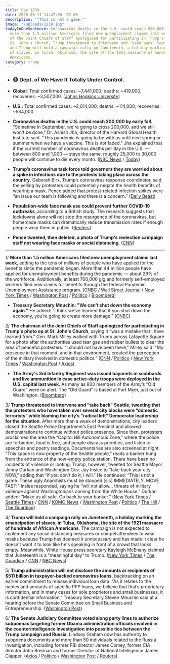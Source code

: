 ```yaml
---
title: Day 1239
date: 2020-06-11 14:47:00 -07:00
description: '"This is not a game."'
image: "/uploads/1239.jpg"
todayInOneSentence: Coronavirus deaths in the U.S. could reach 200,000 by early fall;
  more than 1.5 million Americans filed new unemployment claims last week; the chairman
  of the Joint Chiefs of Staff apologized for participating in Trump's photo op at
  St. John's Church; Trump threatened to intervene and "take back" Seattle from protesters;
  and Trump will hold a campaign rally on Juneteenth, a holiday marking the emancipation
  of slaves, in Tulsa, Oklahoma, the site of the 1921 massacre of hundreds of African
  Americans.
category: trump
---
```


* ### 😷 Dept. of We Have It Totally Under Control.

* **Global**: Total confirmed cases: \~7,441,000; deaths: \~419,000; recoveries: \~3,507,000. ([Johns Hopkins University](https://coronavirus.jhu.edu/map.html))

* **U.S.**: Total confirmed cases: \~2,014,000; deaths: \~114,000; recoveries: \~534,000

* **Coronavirus deaths in the U.S. could reach 200,000 by early fall**. "Sometime in September, we're going to cross 200,000, and we still won't be done," Dr. Ashish Jha, director of the Harvard Global Health Institute said. "This pandemic is going to be with us until next spring or summer when we have a vaccine. This is not faded." Jha explained that if the current number of coronavirus deaths per day in the U.S. — between 800 and 1,000 — stays the same, roughly 25,000 to 30,000 people will continue to die every month. ([NBC News](https://www.nbcnews.com/health/health-news/live-blog/2020-06-11-coronavirus-news-n1229711) / [Today](https://www.today.com/health/us-coronavirus-deaths-could-reach-200-000-september-harvard-doctor-t183984))

* **Trump’s coronavirus task force told governors they are worried about a spike in infections due to the protests taking place across the country**. Deborah Birx, Trump’s coronavirus response coordinator, said the yelling by protesters could potentially negate the health benefits of wearing a mask. Pence added that protest-related infection spikes were “an issue our team is following and there is a concern.” ([Daily Beast](https://www.thedailybeast.com/trumps-task-force-warns-governors-of-covid-spike-tied-to-protests))

* **Population-wide face mask use could prevent further COVID-19 outbreaks**, according to a British study. The research suggests that lockdowns alone will not stop the resurgence of the coronavirus, but homemade masks can dramatically reduce transmission rates if enough people wear them in public. ([Reuters](https://www.reuters.com/article/us-health-coronavirus-masks-study-idUSKBN23G37V))

* **Pence tweeted, then deleted, a photo of Trump's reelection campaign staff not wearing face masks or social distancing**. ([CNN](https://www.cnn.com/videos/politics/2020/06/11/pence-tweets-photo-of-trump-reelection-campaign-newday-vpx.cnn/video/playlists/this-week-in-politics))

---

1/ **More than 1.5 million Americans filed new unemployment claims last week**, adding to the tens of millions of people who have applied for the benefits since the pandemic began. More than 44 million people have applied for unemployment benefits during the pandemic — about 29% of the workforce. Additionally, at least 700,000 gig and formerly self-employed workers filed new claims for benefits through the federal Pandemic Unemployment Assistance program. ([CNBC](https://www.cnbc.com/2020/06/11/weekly-jobless-claims.html) / [Wall Street Journal](https://www.wsj.com/articles/unemployment-benefits-weekly-jobless-claims-coronavirus-06-11-2020-11591819263) / [New York Times](https://www.nytimes.com/2020/06/11/business/economy/unemployment-claims-coronavirus.html) / [Washington Post](https://www.washingtonpost.com/business/2020/06/11/unemployment-claims-coronavirus/) / [Politico](https://www.politico.com/news/2020/06/11/unemployment-claims-numbers-coronavirus-312958) / [Bloomberg](https://www.bloomberg.com/news/articles/2020-06-11/u-s-jobless-claims-continue-gradual-decline-remain-elevated?sref=MIBMEEoj))

* **Treasury Secretary Mnuchin: "We can’t shut down the economy again."** He added: "I think we’ve learned that if you shut down the economy, you’re going to create more damage." ([CNBC](https://www.cnbc.com/2020/06/11/treasury-secretary-mnuchin-says-we-cant-shut-down-the-economy-again.html))

2/ **The chairman of the Joint Chiefs of Staff apologized for participating in Trump's photo op at St. John's Church**, saying it “was a mistake that I have learned from." Gen. Mark Milley walked with Trump across Lafayette Square for a photo after the authorities used tear gas and rubber bullets to clear the area of peaceful protesters. “I should not have been there," Milley said. "My presence in that moment, and in that environment, created the perception of the military involved in domestic politics.” ([CNN](https://www.cnn.com/2020/06/11/politics/milley-trump-appearance-mistake/index.html) / [Politico](https://www.politico.com/news/2020/06/11/mark-milley-trump-church-walk-313074) / [New York Times](https://www.nytimes.com/2020/06/11/us/politics/trump-milley-military-protests-lafayette-square.html) / [Washington Post](https://www.washingtonpost.com/national-security/2020/06/11/pentagons-top-general-apologizes-appearing-alongside-trump-lafayette-square/) / [Axios](https://www.axios.com/mark-milley-apologizes-trump-church-photo-op-e6e09b9e-3af7-49df-b651-dd0fcb82e6f2.html))

* **The Army's 3rd Infantry Regiment was issued bayonets in scabbards and live ammunition in case active-duty troops were deployed in the U.S. capital last week**. As many as 800 members of the Army’s “Old Guard” were on alert. The “Old Guard” is based at Fort Myer, just out of Washington. ([Bloomberg](https://www.bloomberg.com/news/articles/2020-06-11/u-s-army-unit-was-issued-bayonets-to-prep-for-d-c-protest-duty?sref=MIBMEEoj))

3/ **Trump threatened to intervene and "take back" Seattle, tweeting that the protesters who have taken over several city blocks were “domestic terrorists” while blaming the city’s “radical left” Democratic leadership for the situation**. After more than a week of demonstrations, city leaders closed the Seattle Police Department’s East Precinct and allowed demonstrations to continue without police presence. Since then, protesters proclaimed the area the “Capitol Hill Autonomous Zone,” where the police are forbidden, food is free, and people discuss priorities, and listen to speeches and poetry readings. Documentaries are also screened at night. “This space is now property of the Seattle people,” reads a banner hung from the entrance of the now-empty police station. There have been no incidents of violence or looting. Trump, however, tweeted for Seattle Mayor Jenny Durkan and Washington Gov. Jay Inslee to “take back your city NOW,” adding that “if you don’t do it, I will.” He continued: “This is not a game. These ugly Anarchists must be stooped \[sic\] IMMEDIATELY. MOVE FAST!” Inslee responded, saying he “will not allow… threats of military violence against Washingtonians coming from the White House." Durkan added: “Make us all safe. Go back to your bunker.” ([New York Times](https://www.nytimes.com/2020/06/11/us/capitol-hill-autonomous-zone-seattle-trump.html) / [Seattle Times](https://www.seattletimes.com/seattle-news/trump-inslee-trade-twitter-barbs-over-capitol-hill-protest-zone-known-as-chaz/) / [CNN](https://www.cnn.com/2020/06/11/politics/seattle-mayor-trump-protests/index.html) / [KOMO News](https://komonews.com/news/nation-world/president-trump-calls-for-inslee-durkan-to-take-back-city-now-amid-protests) / [Washington Post](https://www.washingtonpost.com/nation/2020/06/11/trump-seattle-autonomous-zone-inslee/) / [Politico](https://www.politico.com/news/2020/06/11/trump-seattle-protests-jay-inslee-313278) / [The Hill](https://thehill.com/homenews/state-watch/502241-inslee-calls-on-trump-to-stay-out-of-washington-states-business) / [The Guardian](https://www.theguardian.com/us-news/2020/jun/11/trump-seattle-threats-protests-twitter-complaints))

4/ **Trump will hold a campaign rally on Juneteenth, a holiday marking the emancipation of slaves, in Tulsa, Oklahoma, the site of the 1921 massacre of hundreds of African Americans**. The campaign is not expected to implement any social distancing measures or compel attendees to wear masks because Trump has deemed it unnecessary and has made it clear he doesn't want it to look like he's speaking in front of a crowd that looks empty. Meanwhile, White House press secretary Kayleigh McEnany claimed that Juneteenth is a "meaningful day" to Trump. ([New York Times](https://www.nytimes.com/2020/06/10/us/politics/trump-rally-tulsa-oklahoma.html) / [The Guardian](https://www.theguardian.com/us-news/2020/jun/10/donald-trump-rally-tulsa-oklahoma-juneteenth-coronavirus) / [CNN](https://www.cnn.com/2020/06/11/politics/trump-kamala-harris-juneteenth-tulsa-rally/index.html) / [NBC News](https://www.nbcnews.com/politics/donald-trump/trump-picks-tulsa-juneteenth-return-campaign-rallies-n1229681))

5/ **Trump administration will not disclose the amounts or recipients of $511 billion in taxpayer-backed coronavirus loans**, backtracking on an earlier commitment to release individual loan data. “As it relates to the names and amounts of specific PPP loans, we believe that that’s proprietary information, and in many cases for sole proprietors and small businesses, it is confidential information,” Treasury Secretary Steven Mnuchin said at a hearing before the Senate Committee on Small Business and Entrepreneurship. ([Washington Post](https://www.washingtonpost.com/business/2020/06/11/trump-administration-wont-say-who-got-511-billion-taxpayer-backed-coronavirus-loans/))

6/ **The Senate Judiciary Committee voted along party lines to authorize subpoenas targeting former Obama administration officials involved in the counterintelligence investigation into possible ties between the Trump campaign and Russia**. Lindsey Graham now has authority to subpoena documents and more than 50 individuals related to the Russia investigation, including former FBI director James Comey, former CIA director John Brennan and former Director of National Intelligence James Clapper. ([Axios](https://www.axios.com/senate-judiciary-subpoena-russia-investigation-65085cd6-8787-4b35-92f1-c5b6e7272c76.html) / [Politico](https://www.politico.com/news/2020/06/11/senate-republicans-authorize-subpoenas-in-probes-targeting-former-obama-officials-313123) / [Washington Post](https://www.washingtonpost.com/powerpost/senate-panel-approves-dozens-of-subpoenas-targeting-origins-of-russia-probe-of-trump-campaign/2020/06/11/6387e3f8-abff-11ea-9063-e69bd6520940_story.html) / [Reuters](https://www.reuters.com/article/us-usa-trump-russia-senate-idUSKBN23I2LV))
